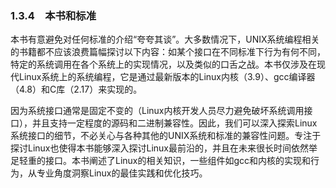 ### 1.3.4　本书和标准

本书有意避免对任何标准的介绍“夸夸其谈”。大多数情况下，UNIX系统编程相关的书籍都不应该浪费篇幅探讨以下内容：如某个接口在不同标准下行为有何不同，特定的系统调用在各个系统上的实现情况，以及类似的口舌之战。本书仅涉及在现代Linux系统上的系统编程，它是通过最新版本的Linux内核（3.9）、gcc编译器（4.8）和C库（2.17）来实现的。

因为系统接口通常是固定不变的（Linux内核开发人员尽力避免破坏系统调用接口），并且支持一定程度的源码和二进制兼容性。因此，我们可以深入探索Linux系统接口的细节，不必关心与各种其他的UNIX系统和标准的兼容性问题。专注于探讨Linux也使得本书能够深入探讨Linux最前沿的，并且在未来很长时间依然举足轻重的接口。本书阐述了Linux的相关知识，一些组件如gcc和内核的实现和行为，从专业角度洞察Linux的最佳实践和优化技巧。

